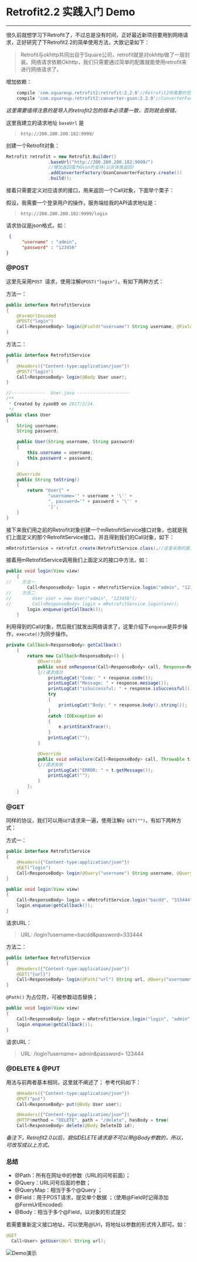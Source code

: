 # Retrofit2.2 实践入门 Demo

---

很久前就想学习下Retrofit了，不过总是没有时间，正好最近新项目要用到网络请求，正好研究了下Retrofit2.2的简单使用方法，大致记录如下：

>Retrofit与okhttp共同出自于Square公司，retrofit就是对okhttp做了一层封装。网络请求依赖Okhttp，我们只需要通过简单的配置就能使用retrofit来进行网络请求了。

增加依赖：
```gradle
    compile 'com.squareup.retrofit2:retrofit:2.2.0'//Retrofit2所需要的包
    compile 'com.squareup.retrofit2:converter-gson:2.2.0'//ConverterFactory的Gson依赖包
```

*这里需要值得注意的是导入的retrofit2包的版本必须要一致，否则就会报错。*

这里我建立的请求地址 `baseUrl` 是 
> `http://200.200.200.182:9999/`

创建一个Retrofit对象：
```java
Retrofit retrofit = new Retrofit.Builder()
                .baseUrl("http://200.200.200.182:9999/")
                //增加返回值为Gson的支持(以实体类返回)
                .addConverterFactory(GsonConverterFactory.create())
                .build();
```

接着只需要定义对应请求的接口，用来返回一个Call对象，下面举个栗子：

假设，我需要一个登录用户的操作，服务端给我的API请求地址是：
> `http://200.200.200.182:9999/login`

请求协议是json格式，如：
```json
 {
      "username" : "admin",
      "password" : "123456"
}
```

### @POST
这里先采用`POST `请求，使用注解`@POST("login")`，有如下两种方式：

方法一：
```java
public interface RetrofitService
{
    @FormUrlEncoded
    @POST("login")
    Call<ResponseBody> login(@Field("username") String username, @Field("password") String password);
}
```

方法二：
```java
public interface RetrofitService
{
    @Headers({"Content-type:application/json"})
    @POST("login")
    Call<ResponseBody> login(@Body User user);
}

//-------------  User.java --------------------
/**
 * Created by zyao89 on 2017/2/24.
 */
public class User
{
    String username;
    String password;

    public User(String username, String password)
    {
        this.username = username;
        this.password = password;
    }

    @Override
    public String toString()
    {
        return "User{" +
                "username='" + username + '\'' +
                ", password='" + password + '\'' +
                '}';
    }
}
```


接下来我们用之前的Retrofit对象创建一个mRetrofitService接口对象，也就是我们上面定义的那个RetrofitService接口，并且得到我们的Call对象，如下：

```java
mRetrofitService = retrofit.create(RetrofitService.class);//这里采用的是Java的动态代理模式
```

接着用mRetrofitService调用我们上面定义的接口中方法，如：
```java
public void login(View view)
    {
//    方法一
        Call<ResponseBody> login = mRetrofitService.login("admin", "123456");
//    方法二
//        User user = new User("admin", "123456");
//        Call<ResponseBody> login = mRetrofitService.login(user);
        login.enqueue(getCallback());
    }
```

利用得到的Call对象，然后我们就发出网络请求了，这里介绍下`enqueue`是异步操作，`execute()`为同步操作。

```java
private Callback<ResponseBody> getCallback()
    {
        return new Callback<ResponseBody>() {
            @Override
            public void onResponse(Call<ResponseBody> call, Response<ResponseBody> response)
            {//请求成功
                printLogCat("Code: " + response.code());
                printLogCat("Message: " + response.message());
                printLogCat("isSuccessful: " + response.isSuccessful());
                try
                {
                    printLogCat("Body: " + response.body().string());
                }
                catch (IOException e)
                {
                    e.printStackTrace();
                }
                printLogCat("");
            }

            @Override
            public void onFailure(Call<ResponseBody> call, Throwable t)
            {//请求失败
                printLogCat("ERROR: " + t.getMessage());
                printLogCat("");
            }
        };
    }
```

### @GET
同样的协议，我们可以用`GET`请求来一遍，使用注解`@ GET("")`，有如下两种方式：

方式一：
```java
public interface RetrofitService
{
    @Headers({"Content-type:application/json"})
    @GET("login")
    Call<ResponseBody> login(@Query("username") String username, @Query("password") String password);
}
```

``` java
public void login(View view)
{
    Call<ResponseBody> login = mRetrofitService.login("bacdd", "333444");
    login.enqueue(getCallback());
}
```

请求URL：
>  URL: /login?username=bacdd&password=333444

方法二：
```java
public interface RetrofitService
{
    @Headers({"Content-type:application/json"})
    @GET("{url}")
    Call<ResponseBody> login(@Path("url") String url, @Query("username") String username, @Query("password") String password);
}
```

`@Path()` 为占位符，可被参数动态替换；

``` java
public void login(View view)
{
    Call<ResponseBody> login = mRetrofitService.login("login", "admin", "123444");
    login.enqueue(getCallback());
}
```

请求URL：
>  URL: /login?username= admin&password= 123444



### @DELETE  &  @PUT
用法与前两者基本相同，这里就不阐述了；
参考代码如下：
```java
    @Headers({"Content-type:application/json"})
    @PUT("put")
    Call<ResponseBody> put(@Body User user);
```

```java
    @Headers({"Content-type:application/json"})
    @HTTP(method = "DELETE", path = "/delete", hasBody = true)
    Call<ResponseBody> delete(@Body DeleteID id);
```
*备注下，Retrofit2.0以后，貌似DELETE请求是不可以带@Body参数的，所以，可改写成以上方式。*

### 总结
* @Path：所有在网址中的参数（URL的问号前面）；
* @Query：URL问号后面的参数；
* @QueryMap：相当于多个@Query ；
* @Field：用于POST请求，提交单个数据 ；（使用@Field时记得添加@FormUrlEncoded）
* @Body：相当于多个@Field，以对象的形式提交

若需要重新定义接口地址，可以使用@Url，将地址以参数的形式传入即可。如：
```java
@GET
  Call<User> getUser(@Url String url);
```

![Demo演示](./capture/img01.png)
